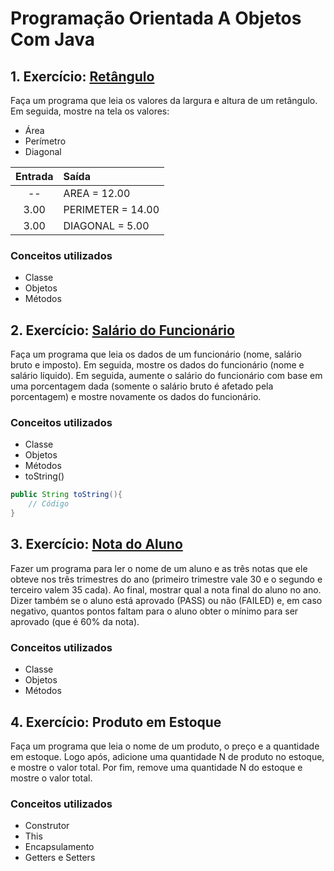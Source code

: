 # Programação Orientada A Objetos Com Java

## 1. Exercício: [Retângulo](/exercicio_01/src/)

Faça um programa que leia os valores da largura e altura de um retângulo. 
Em seguida, mostre na tela os valores:

* Área 
* Perímetro
* Diagonal

Entrada | Saída
:----------: | :------
-- | AREA = 12.00
3.00 | PERIMETER = 14.00
3.00 | DIAGONAL = 5.00

### Conceitos utilizados

* Classe
* Objetos
* Métodos

## 2. Exercício: [Salário do Funcionário](/exercicio_02/src/)

Faça um programa que leia os dados de um funcionário (nome, salário bruto e imposto). Em
seguida, mostre os dados do funcionário (nome e salário líquido). Em seguida, aumente o
salário do funcionário com base em uma porcentagem dada (somente o salário bruto é
afetado pela porcentagem) e mostre novamente os dados do funcionário.

### Conceitos utilizados

* Classe
* Objetos
* Métodos
* toString()

~~~java
public String toString(){
    // Código
}
~~~

## 3. Exercício: [Nota do Aluno](/exercicio_03/src/)

Fazer um programa para ler o nome de um aluno e as três notas que ele obteve nos três trimestres do ano (primeiro trimestre vale 30 e o segundo e terceiro valem 35 cada). Ao final, mostrar qual a nota final do aluno no ano. Dizer também se o aluno está aprovado (PASS) ou não (FAILED) e, em caso negativo, quantos pontos faltam para o aluno obter o mínimo para ser aprovado (que é 60% da nota).

### Conceitos utilizados

* Classe
* Objetos
* Métodos

## 4. Exercício: Produto em Estoque

Faça um programa que leia o nome de um produto, o preço e a quantidade em estoque. Logo após, adicione uma quantidade N de produto no estoque, e mostre o valor total. Por fim, remove uma quantidade N do estoque e mostre o valor total.

### Conceitos utilizados

* Construtor
* This
* Encapsulamento
* Getters e Setters

